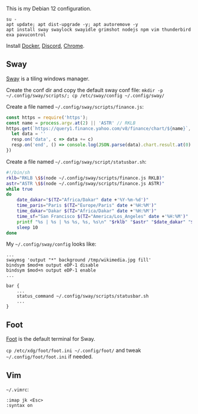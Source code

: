 This is my Debian 12 configuration.

```
su -
apt update; apt dist-upgrade -y; apt autoremove -y
apt install sway swaylock swayidle grimshot nodejs npm vim thunderbird exa pavucontrol
```

Install [Docker](https://docs.docker.com/engine/install/debian/), [Discord](https://discord.com/download), [Chrome](https://www.google.com/chrome/dr/download/).

## Sway

[Sway](https://swaywm.org/) is a tiling windows manager.

Create the conf dir and copy the default sway conf file:
`mkdir -p ~/.config/sway/scripts/; cp /etc/sway/config ~/.config/sway/`

Create a file named `~/.config/sway/scripts/finance.js`:

```javascript
const https = require('https');
const name = process.argv.at(2) || 'ASTR' // RKLB
https.get(`https://query1.finance.yahoo.com/v8/finance/chart/${name}`, resp => {
  let data = ''
  resp.on('data', c => data += c)
  resp.on('end', () => console.log(JSON.parse(data).chart.result.at(0).meta.regularMarketPrice))
})
```

Create a file named `~/.config/sway/script/statusbar.sh`:

```bash
#!/bin/sh
rklb="RKLB \$$(node ~/.config/sway/scripts/finance.js RKLB)"
astr="ASTR \$$(node ~/.config/sway/scripts/finance.js ASTR)"
while true
do
    date_dakar="$(TZ="Africa/Dakar" date +'%Y-%m-%d')"
    time_paris="Paris $(TZ="Europe/Paris" date +'%H:%M')"
    time_dakar="Dakar $(TZ="Africa/Dakar" date +'%H:%M')"
    time_sf="San Francisco $(TZ="America/Los_Angeles" date +'%H:%M')"
    printf "%s | %s | %s %s, %s, %s\n" "$rklb" "$astr" "$date_dakar" "$time_paris" "$time_dakar" "$time_sf"
    sleep 10
done
```

My `~/.config/sway/config` looks like:

```
...
swaymsg 'output "*" background /tmp/wikimedia.jpg fill'
bindsym $mod+m output eDP-1 disable
bindsym $mod+n output eDP-1 enable
...

bar {
    ...
    status_command ~/.config/sway/scripts/statusbar.sh
    ...
}
```

## Foot

[Foot](https://codeberg.org/dnkl/foot) is the default terminal for Sway.

`cp /etc/xdg/foot/foot.ini ~/.config/foot/` and tweak `~/.config/foot/foot.ini` if needed.

## Vim

`~/.vimrc`: 
```
:imap jk <Esc>
:syntax on
```
